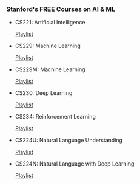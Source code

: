 ### Stanford's FREE Courses on AI & ML

- CS221: Artificial Intelligence

  [Playlist](https://www.youtube.com/playlist?list=PLoROMvodv4rOca_Ovz1DvdtWuz8BfSWL2)

- CS229: Machine Learning

  [Playlist](https://www.youtube.com/playlist?list=PLoROMvodv4rMiGQp3WXShtMGgzqpfVfbU)

- CS229M: Machine Learning

  [Playlist](https://www.youtube.com/playlist?list=PLoROMvodv4rP8nAmISxFINlGKSK4rbLKh)

- CS230: Deep Learning

  [Playlist](https://www.youtube.com/playlist?list=PLoROMvodv4rOABXSygHTsbvUz4G_YQhOb)

- CS234: Reinforcement Learning

  [Playlist](https://www.youtube.com/playlist?list=PLoROMvodv4rN4wG6Nk6sNpTEbuOSosZdX)

- CS224U: Natural Language Understanding

  [Playlist](https://www.youtube.com/playlist?list=PLoROMvodv4rPt5D0zs3YhbWSZA8Q_DyiJ)

- CS224N: Natural Language with Deep Learning

  [Playlist](https://www.youtube.com/playlist?list=PLoROMvodv4rOaMFbaqxPDoLWjDaRAdP9D)
